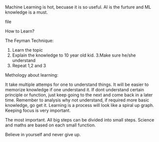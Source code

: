 Machine Learning is hot, becuase it is so useful.
AI is the furture and ML knowledge is a must.

file





How to Learn?

The Feyman Technique:
1. Learn the topic
2. Explain the knowledge to 10 year old kid.
3.Make sure he/she understand
4. Repeat 1,2 and 3

Methology about learning:

It take multiple attemps for one to understand things.
It will be easier to memorize knowledge if one understand it.
If dont understand certain principle or function,
just keep going to the next and come back in a later time.
Remember to analysis why not understand, if required more basic knowledge,
go get it.
Learning is a process will look like a spiral up graph.
Keeping focus is very important.

The most important.
All big steps can be divided into small steps.
Science and maths are based on each small function.

Believe in yourself and never give up.

 
